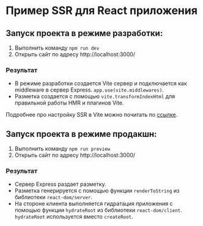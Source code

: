 # Пример SSR для React приложения
## Запуск проекта в режиме разработки:
1. Выполнить команду ```npm run dev```
2. Открыть сайт по адресу http://localhost:3000/
### Результат
- В режиме разработки создается Vite сервер и подключается как middleware в сервер Express. `app.use(vite.middlewares)`.
- Разметка создается с помощью `vite.transformIndexHtml` для правильной работы HMR и плагинов Vite.

Подробнее про настройку SSR в Vite можно почитать по [ссылке](https://vite.dev/guide/ssr.html#setting-up-the-dev-server).
## Запуск проекта в режиме продакшн:
1. Выполнить команду ```npm run preview```
2. Открыть сайт по адресу http://localhost:3000/
### Результат
- Сервер Express раздает разметку.
- Разметка генерируется с помощью функции `renderToString` из библиотеки `react-dom/server`.
- На стороне клиента выполняется гидратация приложения с помощью функции `hydrateRoot` из библиотеки `react-dom/client`. `hydrateRoot` используется вместо `createRoot`.